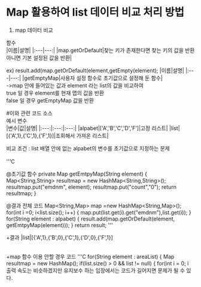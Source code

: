 # Map 활용하여 list 데이터 비교 처리 방법

1. map 데이터 비교<br>

함수<br>
|이름|설명|
|:---|---:|
|map.getOrDefault|찾는 키가 존재한다면 찾는 키의 값을 반환 아니면 기본 설정된 값을 반환|

ex) result.add(map.getOrDefault(element,getEmpty(element);
|이름|설명|
|:---|---:|
|getEmptyMap|사용자 설정 함수로 초기값으로 설정해 둔 함수|<br>
->map 안에 들어있는 값과 element 라는 list의 값을 비교하여<br>
true 일 경우 element를 현재 맵의 값을 반환 <br>
false 일 경우 getEmptyMap 값을 반환 <br>



#이와 관련 코드 소스<br>
예시 변수<br>
|변수|값|설명|
|:---:|:---:|:---:|
|alpabet|['A','B','C','D','F']|고정 리스트|
|list|[{'A',1},{'C',1},{'F',1}]|조회해서 가져온 리스트|



비교 조건 : list 배열 안에 없는 alpabet의 변수를 초기값으로 지정하는 문제<br>
<br>
'''C

@초기값 함수
private Map getEmtpyMap(String element) {
         Map<String,String> resultmap = new HashMap<String,String>();
         resultmap.put("emdnm", element);
         resultmap.put("count","0");
         return resultmap;
}

@결과 전체 코드
Map<String,Map> map =new HashMap<String,Map>();
for(int i =0; i<list.size(); i++) {
    map.put(list.get(i).get("emdnm"),list.get(i));
}
for(String element : alpabet) {
    result.add(map.getOrDefault(element, getEmtpyMap(element)));
}
return result;
'''

+결과 
|list|[{'A',1},{'B',0},{'C',1},{'D',0},{'F',1}]<br>


<br>
+map 함수 이용 안할 경우 코드
'''C
  for(String element : areaList) {
            Map<String,String> resultmap = new HashMap<String,String>();
            if(list.size() > 0 && list != null) {
                for(int i = 0; i<list.size(); i++) {
                    if(element.equals((String)list.get(i).get("emdnm"))) {
                         resultmap.put("emdnm",(String)list.get(i).get("emdnm"));
                         resultmap.put("count",String.valueOf(list.get(i).get("count")));
                         resultmap.put("walistCnt",String.valueOf(list.get(i).get("walistCnt")));
                         resultmap.put("warate",String.valueOf(list.get(i).get("warate")));
                         map.add(resultmap);
                        // flag = true;
                         break;
                    }
                }
                if(!flag) {
                     resultmap.put("emdnm",element);
                     resultmap.put("count","0");
                     resultmap.put("walistCnt","0");
                     resultmap.put("warate","0");
                     map.add(resultmap);
                }
                flag = false;
            }
        }
'''
+결과<br>
출력 속도는 비슷하겠지만 유지보수 하는 입장에서는 코드가 길어지면 문제가 될 수 있다.

